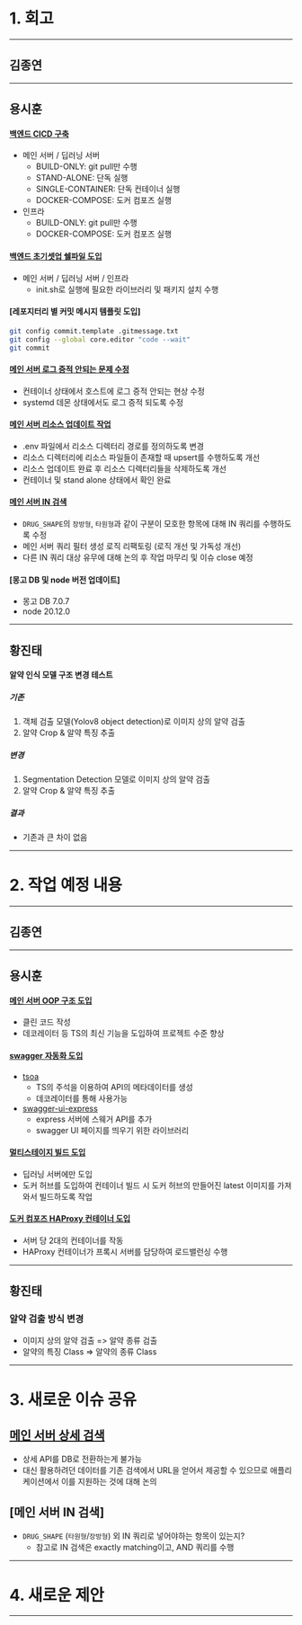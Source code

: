 # 1. 회고

---

## 김종연

---

## 용시훈

#### [백엔드 CICD 구축](https://github.com/KNUT-Capstone-Design-team-1/wip-infra/issues/2)

- 메인 서버 / 딥러닝 서버
  - BUILD-ONLY: git pull만 수행
  - STAND-ALONE: 단독 실행
  - SINGLE-CONTAINER: 단독 컨테이너 실행
  - DOCKER-COMPOSE: 도커 컴포즈 실행
- 인프라
  - BUILD-ONLY: git pull만 수행
  - DOCKER-COMPOSE: 도커 컴포즈 실행

#### [백엔드 초기셋업 쉘파일 도입](https://github.com/KNUT-Capstone-Design-team-1/wip-main-server-v2/issues/19)

- 메인 서버 / 딥러닝 서버 / 인프라
  - init.sh로 실행에 필요한 라이브러리 및 패키지 설치 수행

#### [레포지터리 별 커밋 메시지 템플릿 도입]

```bash
git config commit.template .gitmessage.txt
git config --global core.editor "code --wait"
git commit
```

#### [메인 서버 로그 증적 안되는 문제 수정](https://github.com/KNUT-Capstone-Design-team-1/wip-main-server-v2/issues/20)

- 컨테이너 상태에서 호스트에 로그 증적 안되는 현상 수정
- systemd 데몬 상태에서도 로그 증적 되도록 수정

#### [메인 서버 리소스 업데이트 작업](https://github.com/KNUT-Capstone-Design-team-1/wip-main-server-v2/issues/11)

- .env 파일에서 리소스 디렉터리 경로를 정의하도록 변경
- 리소스 디렉터리에 리소스 파일들이 존재할 때 upsert를 수행하도록 개선
- 리소스 업데이트 완료 후 리소스 디렉터리들을 삭제하도록 개선
- 컨테이너 및 stand alone 상태에서 확인 완료

#### [메인 서버 IN 검색](https://github.com/KNUT-Capstone-Design-team-1/wip-main-server-v2/issues/17)

- `DRUG_SHAPE`의 `장방형`, `타원형`과 같이 구분이 모호한 항목에 대해 IN 쿼리를 수행하도록 수정
- 메인 서버 쿼리 필터 생성 로직 리팩토링 (로직 개선 및 가독성 개선)
- 다른 IN 쿼리 대상 유무에 대해 논의 후 작업 마무리 및 이슈 close 예정

#### [몽고 DB 및 node 버전 업데이트]

- 몽고 DB 7.0.7
- node 20.12.0

---

## 황진태

#### 알약 인식 모델 구조 변경 테스트

##### 기존

1. 객체 검출 모델(Yolov8 object detection)로 이미지 상의 알약 검출
2. 알약 Crop & 알약 특징 추출

##### 변경

1. Segmentation Detection 모델로 이미지 상의 알약 검출
2. 알약 Crop & 알약 특징 추출

##### 결과

- 기존과 큰 차이 없음

---

# 2. 작업 예정 내용

---

## 김종연

---

## 용시훈

#### [메인 서버 OOP 구조 도입](https://github.com/KNUT-Capstone-Design-team-1/wip-main-server-v2/issues/21)

- 클린 코드 작성
- 데코레이터 등 TS의 최신 기능을 도입하여 프로젝트 수준 향상

#### [swagger 자동화 도입](https://github.com/KNUT-Capstone-Design-team-1/wip-main-server-v2/issues/15)

- [tsoa](https://www.npmjs.com/package/tsoa)
  - TS의 주석을 이용하여 API의 메타데이터를 생성
  - 데코레이터를 통해 사용가능
- [swagger-ui-express](https://www.npmjs.com/package/swagger-ui-express)
  - express 서버에 스웨거 API를 추가
  - swagger UI 페이지를 띄우기 위한 라이브러리

#### [멀티스테이지 빌드 도입](https://github.com/KNUT-Capstone-Design-team-1/wip-deep-learning-server-v2/issues/5)

- 딥러닝 서버에만 도입
- 도커 허브를 도입하여 컨테이너 빌드 시 도커 허브의 만들어진 latest 이미지를 가져와서 빌드하도록 작업

#### [도커 컴포즈 HAProxy 컨테이너 도입](https://github.com/KNUT-Capstone-Design-team-1/wip-infra/issues/3)

- 서버 당 2대의 컨테이너를 작동
- HAProxy 컨테이너가 프록시 서버를 담당하여 로드밸런싱 수행

---

## 황진태

### 알약 검출 방식 변경

- 이미지 상의 알약 검출 => 알약 종류 검출
- 알약의 특징 Class => 알약의 종류 Class

---

# 3. 새로운 이슈 공유

## [메인 서버 상세 검색](https://github.com/KNUT-Capstone-Design-team-1/wip-main-server-v2/issues/16)

- 상세 API를 DB로 전환하는게 불가능
- 대신 활용하려던 데이터를 기존 검색에서 URL을 얻어서 제공할 수 있으므로 애플리케이션에서 이를 지원하는 것에 대해 논의

## [메인 서버 IN 검색]

- `DRUG_SHAPE` (`타원형`/`장방형`) 외 IN 쿼리로 넣어야하는 항목이 있는지?
  - 참고로 IN 검색은 exactly matching이고, AND 쿼리를 수행

---

# 4. 새로운 제안

---
